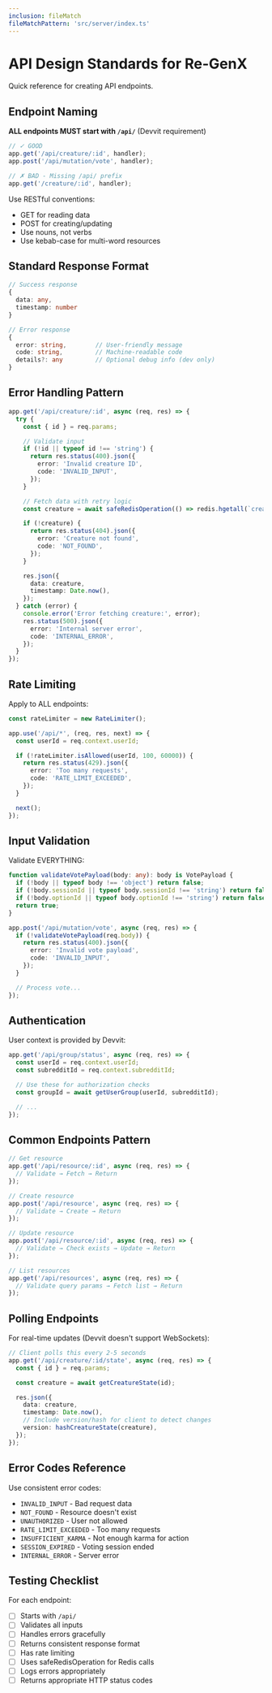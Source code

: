 ```yaml
---
inclusion: fileMatch
fileMatchPattern: 'src/server/index.ts'
---
```


# API Design Standards for Re-GenX

Quick reference for creating API endpoints.

## Endpoint Naming

**ALL endpoints MUST start with `/api/`** (Devvit requirement)

```typescript
// ✓ GOOD
app.get('/api/creature/:id', handler);
app.post('/api/mutation/vote', handler);

// ✗ BAD - Missing /api/ prefix
app.get('/creature/:id', handler);
```

Use RESTful conventions:

- GET for reading data
- POST for creating/updating
- Use nouns, not verbs
- Use kebab-case for multi-word resources

## Standard Response Format

```typescript
// Success response
{
  data: any,
  timestamp: number
}

// Error response
{
  error: string,        // User-friendly message
  code: string,         // Machine-readable code
  details?: any         // Optional debug info (dev only)
}
```

## Error Handling Pattern

```typescript
app.get('/api/creature/:id', async (req, res) => {
  try {
    const { id } = req.params;

    // Validate input
    if (!id || typeof id !== 'string') {
      return res.status(400).json({
        error: 'Invalid creature ID',
        code: 'INVALID_INPUT',
      });
    }

    // Fetch data with retry logic
    const creature = await safeRedisOperation(() => redis.hgetall(`creature:${id}`), null, 3);

    if (!creature) {
      return res.status(404).json({
        error: 'Creature not found',
        code: 'NOT_FOUND',
      });
    }

    res.json({
      data: creature,
      timestamp: Date.now(),
    });
  } catch (error) {
    console.error('Error fetching creature:', error);
    res.status(500).json({
      error: 'Internal server error',
      code: 'INTERNAL_ERROR',
    });
  }
});
```

## Rate Limiting

Apply to ALL endpoints:

```typescript
const rateLimiter = new RateLimiter();

app.use('/api/*', (req, res, next) => {
  const userId = req.context.userId;

  if (!rateLimiter.isAllowed(userId, 100, 60000)) {
    return res.status(429).json({
      error: 'Too many requests',
      code: 'RATE_LIMIT_EXCEEDED',
    });
  }

  next();
});
```

## Input Validation

Validate EVERYTHING:

```typescript
function validateVotePayload(body: any): body is VotePayload {
  if (!body || typeof body !== 'object') return false;
  if (!body.sessionId || typeof body.sessionId !== 'string') return false;
  if (!body.optionId || typeof body.optionId !== 'string') return false;
  return true;
}

app.post('/api/mutation/vote', async (req, res) => {
  if (!validateVotePayload(req.body)) {
    return res.status(400).json({
      error: 'Invalid vote payload',
      code: 'INVALID_INPUT',
    });
  }

  // Process vote...
});
```

## Authentication

User context is provided by Devvit:

```typescript
app.get('/api/group/status', async (req, res) => {
  const userId = req.context.userId;
  const subredditId = req.context.subredditId;

  // Use these for authorization checks
  const groupId = await getUserGroup(userId, subredditId);

  // ...
});
```

## Common Endpoints Pattern

```typescript
// Get resource
app.get('/api/resource/:id', async (req, res) => {
  // Validate → Fetch → Return
});

// Create resource
app.post('/api/resource', async (req, res) => {
  // Validate → Create → Return
});

// Update resource
app.post('/api/resource/:id', async (req, res) => {
  // Validate → Check exists → Update → Return
});

// List resources
app.get('/api/resources', async (req, res) => {
  // Validate query params → Fetch list → Return
});
```

## Polling Endpoints

For real-time updates (Devvit doesn't support WebSockets):

```typescript
// Client polls this every 2-5 seconds
app.get('/api/creature/:id/state', async (req, res) => {
  const { id } = req.params;

  const creature = await getCreatureState(id);

  res.json({
    data: creature,
    timestamp: Date.now(),
    // Include version/hash for client to detect changes
    version: hashCreatureState(creature),
  });
});
```

## Error Codes Reference

Use consistent error codes:

- `INVALID_INPUT` - Bad request data
- `NOT_FOUND` - Resource doesn't exist
- `UNAUTHORIZED` - User not allowed
- `RATE_LIMIT_EXCEEDED` - Too many requests
- `INSUFFICIENT_KARMA` - Not enough karma for action
- `SESSION_EXPIRED` - Voting session ended
- `INTERNAL_ERROR` - Server error

## Testing Checklist

For each endpoint:

- [ ] Starts with `/api/`
- [ ] Validates all inputs
- [ ] Handles errors gracefully
- [ ] Returns consistent response format
- [ ] Has rate limiting
- [ ] Uses safeRedisOperation for Redis calls
- [ ] Logs errors appropriately
- [ ] Returns appropriate HTTP status codes
